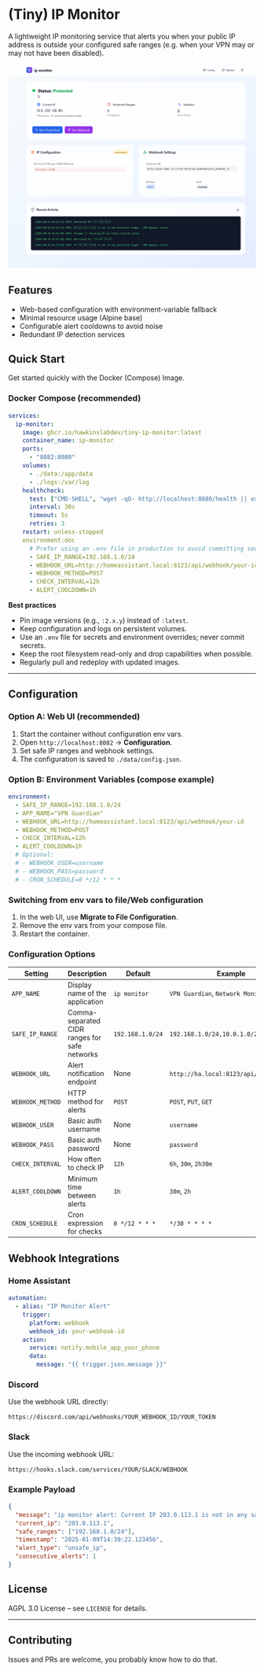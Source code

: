 # (Tiny) IP Monitor

A lightweight IP monitoring service that alerts you when your public IP address is outside your configured safe ranges (e.g. when your VPN may or may not have been disabled). 

![ip monitor Dashboard](.github/images/example.png)

## Features

- Web-based configuration with environment-variable fallback
- Minimal resource usage (Alpine base)
- Configurable alert cooldowns to avoid noise
- Redundant IP detection services


## Quick Start

Get started quickly with the Docker (Compose) Image. 

### Docker Compose (recommended)

```yaml
services:
  ip-monitor:
    image: ghcr.io/hawkinslabdev/tiny-ip-monitor:latest
    container_name: ip-monitor
    ports:
      - "8082:8080"
    volumes:
      - ./data:/app/data
      - ./logs:/var/log
    healthcheck:
      test: ["CMD-SHELL", "wget -qO- http://localhost:8080/health || exit 1"]
      interval: 30s
      timeout: 5s
      retries: 3
    restart: unless-stopped
    environment:doc
      # Prefer using an .env file in production to avoid committing secrets. See the Configuration section below for available options
      - SAFE_IP_RANGE=192.168.1.0/24
      - WEBHOOK_URL=http://homeassistant.local:8123/api/webhook/your-id
      - WEBHOOK_METHOD=POST
      - CHECK_INTERVAL=12h
      - ALERT_COOLDOWN=1h
```

**Best practices**
- Pin image versions (e.g., `:2.x.y`) instead of `:latest`.
- Keep configuration and logs on persistent volumes.
- Use an `.env` file for secrets and environment overrides; never commit secrets.
- Keep the root filesystem read-only and drop capabilities when possible.
- Regularly pull and redeploy with updated images.

---

## Configuration

### Option A: Web UI (recommended)
1. Start the container without configuration env vars.
2. Open `http://localhost:8082` → **Configuration**.
3. Set safe IP ranges and webhook settings.
4. The configuration is saved to `./data/config.json`.

### Option B: Environment Variables (compose example)

```yaml
environment:
  - SAFE_IP_RANGE=192.168.1.0/24
  - APP_NAME="VPN Guardian"
  - WEBHOOK_URL=http://homeassistant.local:8123/api/webhook/your-id
  - WEBHOOK_METHOD=POST
  - CHECK_INTERVAL=12h
  - ALERT_COOLDOWN=1h
  # Optional:
  # - WEBHOOK_USER=username
  # - WEBHOOK_PASS=password
  # - CRON_SCHEDULE=0 */12 * * *
```

### Switching from env vars to file/Web configuration
1. In the web UI, use **Migrate to File Configuration**.
2. Remove the env vars from your compose file.
3. Restart the container.

### Configuration Options

| Setting          | Description                                      | Default        | Example                                 |
|------------------|--------------------------------------------------|----------------|-----------------------------------------|
| `APP_NAME`       | Display name of the application                  | `ip monitor`   | `VPN Guardian`, `Network Monitor`       |
| `SAFE_IP_RANGE`  | Comma-separated CIDR ranges for safe networks    | `192.168.1.0/24` | `192.168.1.0/24,10.0.1.0/24`           |
| `WEBHOOK_URL`    | Alert notification endpoint                      | None           | `http://ha.local:8123/api/webhook/id`   |
| `WEBHOOK_METHOD` | HTTP method for alerts                           | `POST`         | `POST`, `PUT`, `GET`                    |
| `WEBHOOK_USER`   | Basic auth username                              | None           | `username`                              |
| `WEBHOOK_PASS`   | Basic auth password                              | None           | `password`                              |
| `CHECK_INTERVAL` | How often to check IP                            | `12h`          | `6h`, `30m`, `2h30m`                    |
| `ALERT_COOLDOWN` | Minimum time between alerts                      | `1h`           | `30m`, `2h`                             |
| `CRON_SCHEDULE`  | Cron expression for checks                       | `0 */12 * * *` | `*/30 * * * *`                          |

## Webhook Integrations

### Home Assistant
```yaml
automation:
  - alias: "IP Monitor Alert"
    trigger:
      platform: webhook
      webhook_id: your-webhook-id
    action:
      service: notify.mobile_app_your_phone
      data:
        message: "{{ trigger.json.message }}"
```

### Discord
Use the webhook URL directly:
```
https://discord.com/api/webhooks/YOUR_WEBHOOK_ID/YOUR_TOKEN
```

### Slack
Use the incoming webhook URL:
```
https://hooks.slack.com/services/YOUR/SLACK/WEBHOOK
```

### Example Payload
```json
{
  "message": "ip monitor alert: Current IP 203.0.113.1 is not in any safe range.",
  "current_ip": "203.0.113.1",
  "safe_ranges": ["192.168.1.0/24"],
  "timestamp": "2025-01-09T14:30:22.123456",
  "alert_type": "unsafe_ip",
  "consecutive_alerts": 1
}
```

## License

AGPL 3.0 License – see `LICENSE` for details.

---

## Contributing

Issues and PRs are welcome, you probably know how to do that. 